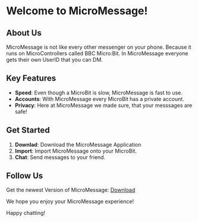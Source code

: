 # Welcome to MicroMessage!

## About Us
MicroMessage is not like every other messenger on your phone. Because it runs on MicroControllers called BBC Micro:Bit. In MicroMessage everyone gets their own UserID that you can DM.

## Key Features
- **Speed**: Even though a MicroBit is slow, MicroMessage is fast to use.
- **Accounts**: With MicroMessage every MicroBit has a private account.
- **Privacy**: Here at MicroMessage we made sure, that your messsages are safe!

## Get Started
1. **Downlad**: Download the MicroMessage Application
2. **Import**: Import MicroMessage onto your MicroBit.
3. **Chat**: Send messages to your friend.

## Follow Us
Get the newest Version of MicroMessage: [Download](https://drive.usercontent.google.com/download?id=1wUcUyOy_kaRt7kbhmU1pR3u1YUCj6XIf&export=download&authuser=0)

We hope you enjoy your MicroMessage experience!

Happy chatting!
